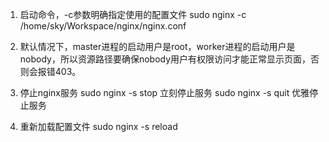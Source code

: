 1. 启动命令，-c参数明确指定使用的配置文件
sudo nginx -c /home/sky/Workspace/nginx/nginx.conf

2. 默认情况下，master进程的启动用户是root，worker进程的启动用户是nobody，所以资源路径要确保nobody用户有权限访问才能正常显示页面，否则会报错403。

3. 停止nginx服务
sudo nginx -s stop   立刻停止服务
sudo nginx -s quit   优雅停止服务

4. 重新加载配置文件
sudo nginx -s reload